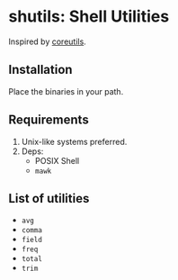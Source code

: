 # shutils: Shell Utilities

Inspired by [coreutils](https://www.gnu.org/software/coreutils/).

## Installation

Place the binaries in your path.

## Requirements

1. Unix-like systems preferred.
2. Deps:
   - POSIX Shell
   - `mawk`

## List of utilities

- `avg`
- `comma`
- `field`
- `freq`
- `total`
- `trim`
